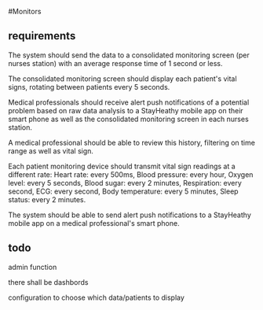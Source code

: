 #Monitors

## requirements
The system should send the data to a consolidated monitoring screen (per nurses station) with an average response time of 1 second or less.

The consolidated monitoring screen should display each patient's vital signs, rotating between patients every 5 seconds.

Medical professionals should receive alert push notifications of a potential problem based on raw data analysis to a StayHeathy mobile app on their smart phone as well as the consolidated monitoring screen in each nurses station.

A medical professional should be able to review this history, filtering on time range as well as vital sign.

Each patient monitoring device should transmit vital sign readings at a different rate: Heart rate: every 500ms, Blood pressure: every hour, Oxygen level: every 5 seconds, Blood sugar: every 2 minutes, Respiration: every second, ECG: every second, Body temperature: every 5 minutes, Sleep status: every 2 minutes.

The system should be able to send alert push notifications to a StayHeathy mobile app on a medical professional's smart phone.

## todo
admin function

there shall be dashbords

configuration to choose which data/patients to display
